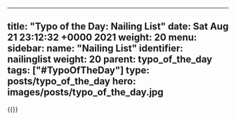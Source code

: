 
---
title: "Typo of the Day: Nailing List"
date: Sat Aug 21 23:12:32 +0000 2021
weight: 20
menu:
  sidebar:
    name: "Nailing List"
    identifier: nailinglist
    weight: 20
    parent: typo_of_the_day
tags: ["#TypoOfTheDay"]
type: posts/typo_of_the_day
hero: images/posts/typo_of_the_day.jpg
---


{{<tweet user="mariatta" id="1429219902221545477">}}

